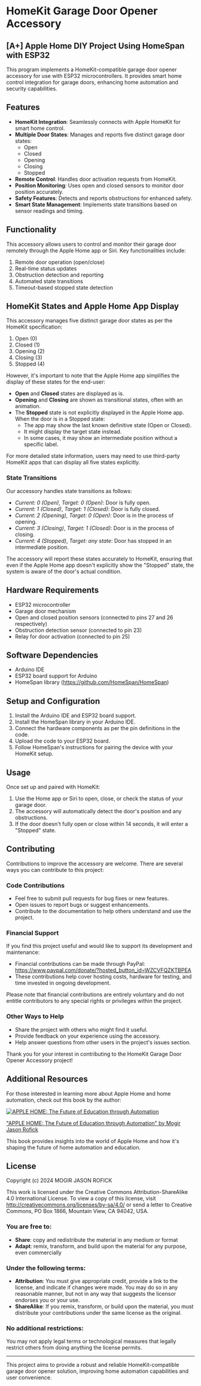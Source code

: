 # HomeKit Garage Door Opener Accessory
## [A+] Apple Home DIY Project Using HomeSpan with ESP32 
This program implements a HomeKit-compatible garage door opener accessory for use with ESP32 microcontrollers. It provides smart home control integration for garage doors, enhancing home automation and security capabilities.

## Features

- **HomeKit Integration**: Seamlessly connects with Apple HomeKit for smart home control.
- **Multiple Door States**: Manages and reports five distinct garage door states:
  - Open
  - Closed
  - Opening
  - Closing
  - Stopped
- **Remote Control**: Handles door activation requests from HomeKit.
- **Position Monitoring**: Uses open and closed sensors to monitor door position accurately.
- **Safety Features**: Detects and reports obstructions for enhanced safety.
- **Smart State Management**: Implements state transitions based on sensor readings and timing.

## Functionality

This accessory allows users to control and monitor their garage door remotely through the Apple Home app or Siri. Key functionalities include:

1. Remote door operation (open/close)
2. Real-time status updates
3. Obstruction detection and reporting
4. Automated state transitions
5. Timeout-based stopped state detection

## HomeKit States and Apple Home App Display

This accessory manages five distinct garage door states as per the HomeKit specification:

1. Open (0)
2. Closed (1)
3. Opening (2)
4. Closing (3)
5. Stopped (4)

However, it's important to note that the Apple Home app simplifies the display of these states for the end-user:

- **Open** and **Closed** states are displayed as is.
- **Opening** and **Closing** are shown as transitional states, often with an animation.
- The **Stopped** state is not explicitly displayed in the Apple Home app. When the door is in a Stopped state:
  - The app may show the last known definitive state (Open or Closed).
  - It might display the target state instead.
  - In some cases, it may show an intermediate position without a specific label.

For more detailed state information, users may need to use third-party HomeKit apps that can display all five states explicitly.

### State Transitions

Our accessory handles state transitions as follows:

- *Current: 0 (Open)*, *Target: 0 (Open)*: Door is fully open.
- *Current: 1 (Closed)*, *Target: 1 (Closed)*: Door is fully closed.
- *Current: 2 (Opening)*, *Target: 0 (Open)*: Door is in the process of opening.
- *Current: 3 (Closing)*, *Target: 1 (Closed)*: Door is in the process of closing.
- *Current: 4 (Stopped)*, *Target: any state*: Door has stopped in an intermediate position.

The accessory will report these states accurately to HomeKit, ensuring that even if the Apple Home app doesn't explicitly show the "Stopped" state, the system is aware of the door's actual condition.

## Hardware Requirements

- ESP32 microcontroller
- Garage door mechanism
- Open and closed position sensors (connected to pins 27 and 26 respectively)
- Obstruction detection sensor (connected to pin 23)
- Relay for door activation (connected to pin 25)

## Software Dependencies

- Arduino IDE
- ESP32 board support for Arduino
- HomeSpan library (https://github.com/HomeSpan/HomeSpan)

## Setup and Configuration

1. Install the Arduino IDE and ESP32 board support.
2. Install the HomeSpan library in your Arduino IDE.
3. Connect the hardware components as per the pin definitions in the code.
4. Upload the code to your ESP32 board.
5. Follow HomeSpan's instructions for pairing the device with your HomeKit setup.

## Usage

Once set up and paired with HomeKit:

1. Use the Home app or Siri to open, close, or check the status of your garage door.
2. The accessory will automatically detect the door's position and any obstructions.
3. If the door doesn't fully open or close within 14 seconds, it will enter a "Stopped" state.

## Contributing

Contributions to improve the accessory are welcome. There are several ways you can contribute to this project:

### Code Contributions

- Feel free to submit pull requests for bug fixes or new features.
- Open issues to report bugs or suggest enhancements.
- Contribute to the documentation to help others understand and use the project.

### Financial Support

If you find this project useful and would like to support its development and maintenance:

- Financial contributions can be made through PayPal: https://www.paypal.com/donate/?hosted_button_id=WZCVFQZKTBPEA
- These contributions help cover hosting costs, hardware for testing, and time invested in ongoing development.

Please note that financial contributions are entirely voluntary and do not entitle contributors to any special rights or privileges within the project.

### Other Ways to Help

- Share the project with others who might find it useful.
- Provide feedback on your experience using the accessory.
- Help answer questions from other users in the project's issues section.

Thank you for your interest in contributing to the HomeKit Garage Door Opener Accessory project!

## Additional Resources

For those interested in learning more about Apple Home and home automation, check out this book by the author:

[![APPLE HOME: The Future of Education through Automation](https://m.media-amazon.com/images/I/71moUK1EZFL._SL200_.jpg)](https://www.amazon.com/APPLE-HOME-Future-Education-Automation-ebook/dp/B0DF6ZYPQ1/ref=sr_1_1?keywords=Apple+Home&qid=1726433220&refinements=p_27%3AMogir&s=books&sr=1-1)

["APPLE HOME: The Future of Education through Automation" by Mogir Jason Rofick](https://www.amazon.com/APPLE-HOME-Future-Education-Automation-ebook/dp/B0DF6ZYPQ1/ref=sr_1_1?keywords=Apple+Home&qid=1726433220&refinements=p_27%3AMogir&s=books&sr=1-1)

This book provides insights into the world of Apple Home and how it's shaping the future of home automation and education.

## License

Copyright (c) 2024 MOGIR JASON ROFICK

This work is licensed under the Creative Commons Attribution-ShareAlike 4.0 International License. To view a copy of this license, visit http://creativecommons.org/licenses/by-sa/4.0/ or send a letter to Creative Commons, PO Box 1866, Mountain View, CA 94042, USA.

### You are free to:

- **Share**: copy and redistribute the material in any medium or format
- **Adapt**: remix, transform, and build upon the material for any purpose, even commercially

### Under the following terms:

- **Attribution**: You must give appropriate credit, provide a link to the license, and indicate if changes were made. You may do so in any reasonable manner, but not in any way that suggests the licensor endorses you or your use.
- **ShareAlike**: If you remix, transform, or build upon the material, you must distribute your contributions under the same license as the original.

### No additional restrictions:

You may not apply legal terms or technological measures that legally restrict others from doing anything the license permits.

---

This project aims to provide a robust and reliable HomeKit-compatible garage door opener solution, improving home automation capabilities and user convenience.
